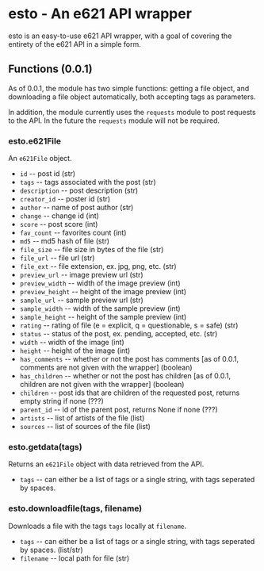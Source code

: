 # esto - An e621 API wrapper

esto is an easy-to-use e621 API wrapper, with a goal of covering the entirety of the e621 API in a simple form.

## Functions (0.0.1)

As of 0.0.1, the module has two simple functions: getting a file object, and downloading a file object automatically, both accepting tags as parameters.

In addition, the module currently uses the `requests` module to post requests to the API. In the future the `requests` module will not be required.

### esto.e621File
An `e621File` object.
 * `id` -- post id (str) 
 * `tags` -- tags associated with the post (str)
 * `description` -- post description (str)
 * `creator_id` -- poster id (str)
 * `author` -- name of post author (str)
 * `change` -- change id (int)
 * `score` -- post score (int)
 * `fav_count` -- favorites count (int)
 * `md5` -- md5 hash of file (str)
 * `file_size` -- file size in bytes of the file (str)
 * `file_url` -- file url (str)
 * `file_ext` -- file extension, ex. jpg, png, etc. (str)
 * `preview_url` -- image preview url (str)
 * `preview_width` -- width of the image preview (int)
 * `preview_height` -- height of the image preview (int)
 * `sample_url` -- sample preview url (str)
 * `sample_width` -- width of the sample preview (int)
 * `sample_height` -- height of the sample preview (int)
 * `rating` -- rating of file (e = explicit, q = questionable, s = safe) (str)
 * `status` -- status of the post, ex. pending, accepted, etc. (str)
 * `width` -- width of the image (int)
 * `height` -- height of the image (int)
 * `has_comments` -- whether or not the post has comments [as of 0.0.1, comments are not given with the wrapper] (boolean)
 * `has_children` -- whether or not the post has children [as of 0.0.1, children are not given with the wrapper] (boolean)
 * `children` -- post ids that are children of the requested post, returns empty string if none (???)
 * `parent_id` -- id of the parent post, returns None if none (???)
 * `artists` -- list of artists of the file (list) 
 * `sources` -- list of sources of the file (list)

### esto.getdata(tags)
Returns an `e621File` object with data retrieved from the API.
 * `tags` -- can either be a list of tags or a single string, with tags seperated by spaces.

### esto.downloadfile(tags, filename)
Downloads a file with the tags `tags` locally at `filename`.
 * `tags` -- can either be a list of tags or a single string, with tags seperated by spaces. (list/str)
 * `filename` -- local path for file (str)
